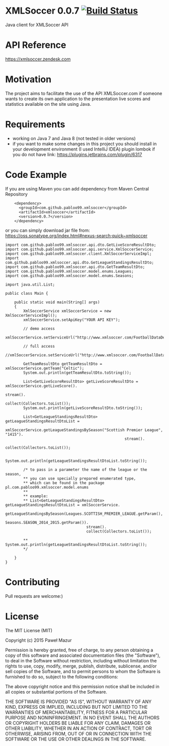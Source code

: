 # XMLSoccer 0.0.7 [![Build Status](https://travis-ci.org/pabloo99/xmlsoccer.svg?branch=master)](https://travis-ci.org/pabloo99/xmlsoccer)
Java client for XMLSoccer API

# API Reference
https://xmlsoccer.zendesk.com

# Motivation
The project aims to facilitate the use of the API XMLSoccer.com
if someone wants to create its own application to the presentation live scores
and statistics available on the site using Java.

# Requirements
- working on Java 7 and Java 8 (not tested in older versions)
- if you want to make some changes in this project you should install
  in your development environment (I used IntelliJ IDEA) plugin lombok if you do not have
  link: https://plugins.jetbrains.com/plugin/6317

# Code Example

If you are using Maven you can add dependency from Maven Central Repository
```
    <dependency>
      <groupId>com.github.pabloo99.xmlsoccer</groupId>
      <artifactId>xmlsoccer</artifactId>
      <version>0.0.7</version>
    </dependency>
```
or you can simply download jar file from:
https://oss.sonatype.org/index.html#nexus-search;quick~xmlsoccer

```
import com.github.pabloo99.xmlsoccer.api.dto.GetLiveScoreResultDto;
import com.github.pabloo99.xmlsoccer.api.service.XmlSoccerService;
import com.github.pabloo99.xmlsoccer.client.XmlSoccerServiceImpl;
import com.github.pabloo99.xmlsoccer.api.dto.GetLeagueStandingsResultDto;
import com.github.pabloo99.xmlsoccer.api.dto.GetTeamResultDto;
import com.github.pabloo99.xmlsoccer.model.enums.Leagues;
import com.github.pabloo99.xmlsoccer.model.enums.Seasons;

import java.util.List;

public class Main {

    public static void main(String[] args)
    {
        XmlSoccerService xmlSoccerService = new XmlSoccerServiceImpl();
        xmlSoccerService.setApiKey("YOUR API KEY");

        // demo access
        xmlSoccerService.setServiceUrl("http://www.xmlsoccer.com/FootballDataDemo.asmx");

        // full access
        //xmlSoccerService.setServiceUrl("http://www.xmlsoccer.com/FootballData.asmx");

        GetTeamResultDto getTeamResultDto = xmlSoccerService.getTeam("Celtic");
        System.out.println(getTeamResultDto.toString());

        List<GetLiveScoreResultDto> getLiveScoreResultDto = xmlSoccerService.getLiveScore().
                                                                             stream().
                                                                             collect(Collectors.toList());
        System.out.println(getLiveScoreResultDto.toString());

        List<GetLeagueStandingsResultDto> getLeagueStandingsResultDtoList =
                                    xmlSoccerService.getLeagueStandingsBySeason("Scottish Premier League", "1415").
                                                     stream().
                                                     collect(Collectors.toList());

        System.out.println(getLeagueStandingsResultDtoList.toString());

        /* to pass in a parameter the name of the league or the season,
        ** you can use specially prepared enumerated type,
        ** which can be found in the package pl.com.pabloo99.xmlsoccer.model.enums
        **
        ** example:
        ** List<GetLeagueStandingsResultDto> getLeagueStandingsResultDtoList = xmlSoccerService.
                                    getLeagueStandingsBySeason(Leagues.SCOTTISH_PREMIER_LEAGUE.getParam(),
                                                               Seasons.SEASON_2014_2015.getParam()).
                                    stream().
                                    collect(Collectors.toList());

        ** System.out.println(getLeagueStandingsResultDtoList.toString());
        */

    }
}
```

# Contributing
Pull requests are welcome:)

# License
The MIT License (MIT)

Copyright (c) 2015 Paweł Mazur

Permission is hereby granted, free of charge, to any person obtaining a copy
of this software and associated documentation files (the "Software"), to deal
in the Software without restriction, including without limitation the rights
to use, copy, modify, merge, publish, distribute, sublicense, and/or sell
copies of the Software, and to permit persons to whom the Software is
furnished to do so, subject to the following conditions:

The above copyright notice and this permission notice shall be included in all
copies or substantial portions of the Software.

THE SOFTWARE IS PROVIDED "AS IS", WITHOUT WARRANTY OF ANY KIND, EXPRESS OR
IMPLIED, INCLUDING BUT NOT LIMITED TO THE WARRANTIES OF MERCHANTABILITY,
FITNESS FOR A PARTICULAR PURPOSE AND NONINFRINGEMENT. IN NO EVENT SHALL THE
AUTHORS OR COPYRIGHT HOLDERS BE LIABLE FOR ANY CLAIM, DAMAGES OR OTHER
LIABILITY, WHETHER IN AN ACTION OF CONTRACT, TORT OR OTHERWISE, ARISING FROM,
OUT OF OR IN CONNECTION WITH THE SOFTWARE OR THE USE OR OTHER DEALINGS IN THE
SOFTWARE.

